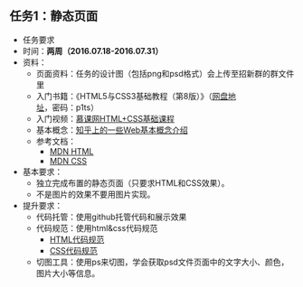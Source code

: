 ## 任务1：静态页面

- 任务要求
 - 时间：**两周（2016.07.18-2016.07.31）**
 - 资料：
    - 页面资料：任务的设计图（包括png和psd格式）会上传至招新群的群文件里
    - 入门书籍：《HTML5与CSS3基础教程（第8版）》（[网盘地址](http://pan.baidu.com/s/1dFwkYIl)，密码：p1ts）
    - 入门视频：[慕课网HTML+CSS基础课程](http://www.imooc.com/learn/9)
    - 基本概念：[知乎上的一些Web基本概念介绍](http://www.zhihu.com/question/22689579)
    - 参考文档：
      - [MDN HTML](https://developer.mozilla.org/zh-CN/docs/Web/Guide/HTML/Introduction)
      - [MDN CSS](https://developer.mozilla.org/zh-CN/docs/Web/Guide/CSS/Getting_started)
 - 基本要求：
    - 独立完成布置的静态页面（只要求HTML和CSS效果）。
    - 不是图片的效果不要用图片实现。
 - 提升要求：
    - 代码托管：使用github托管代码和展示效果
    - 代码规范：使用html&css代码规范
        - [HTML代码规范](https://github.com/ecomfe/spec/blob/master/html-style-guide.md)
        - [CSS代码规范](https://github.com/ecomfe/spec/blob/master/css-style-guide.md)
    - 切图工具：使用ps来切图，学会获取psd文件页面中的文字大小、颜色，图片大小等信息。


